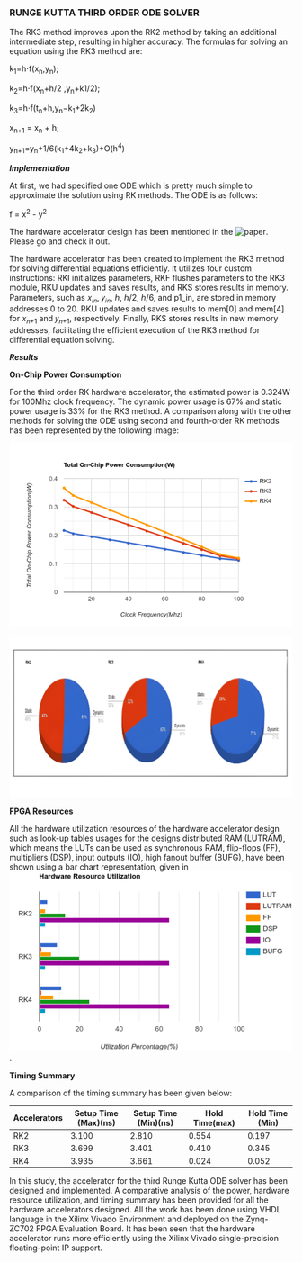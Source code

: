 ### RUNGE KUTTA THIRD ORDER ODE SOLVER ###

The RK3 method improves upon the RK2 method by taking an additional intermediate step, resulting in higher accuracy. The formulas for solving an equation using the RK3 method are:

k<sub>1</sub>​=h⋅f(x<sub>n​</sub>,y<sub>n</sub>​);

k<sub>2</sub>​=h⋅f(x<sub>n</sub>​+h/2 ​,y<sub>n​</sub>+k1/2​​);

k<sub>3</sub>​=h⋅f(t<sub>n</sub>​+h,y<sub>n</sub>​−k<sub>1​</sub>+2k<sub>2</sub>​)

x<sub>n+1</sub> = x<sub>n</sub> + h;

y<sub>n+1</sub>​=y<sub>n​</sub>+1/6​(k<sub>1</sub>​+4k<sub>2</sub>​+k<sub>3​</sub>)+O(h<sup>4</sup>)


***Implementation***

At first, we had specified one ODE which is pretty much simple to approximate the solution using RK methods. The ODE is as follows:

f = x<sup>2</sup> - y<sup>2</sup>

The hardware accelerator design has been mentioned in the ![paper](https://ieeexplore.ieee.org/document/10442325). Please go and check it out. 

The hardware accelerator has been created to implement the RK3 method for solving differential equations efficiently. It utilizes four custom instructions: RKI initializes parameters, RKF flushes parameters to the RK3 module, RKU updates and saves results, and RKS stores results in memory. Parameters, such as 𝑥<sub>𝑖𝑛</sub>, 𝑦<sub>𝑖𝑛</sub>, ℎ, ℎ/2, ℎ/6, and p1_in, are stored in memory addresses 0 to 20. RKU updates and saves results to mem[0] and mem[4] for 𝑥<sub>𝑛+1</sub> and 𝑦<sub>𝑛+1</sub>, respectively. Finally, RKS stores results in new memory addresses, facilitating the efficient execution of the RK3 method for differential equation solving.

***Results***

**On-Chip Power Consumption**

For the third order RK hardware accelerator, the estimated power is 0.324W for 100Mhz clock frequency. The dynamic power usage is 67% and static power usage is 33% for the RK3 method.
A comparison along with the other methods for solving the ODE using second and fourth-order RK methods has been represented by the following image:

![On_Chip_Power_Consumption](On_chip_power.png)

![Power_Utilization_Sources_Percentage](Power_utilization_sources.jpeg)

**FPGA Resources**

All the hardware utilization resources of the hardware accelerator design such as look-up tables usages for the designs distributed RAM (LUTRAM), which means the LUTs can be used as synchronous RAM, flip-flops (FF), multipliers (DSP), input outputs (IO), high fanout buffer (BUFG), have been shown using a bar chart representation, given in ![fpga_resource](FPGA_Resource_Utilization.png).

**Timing Summary**

A comparison of the timing summary has been given below:

| Accelerators  |Setup Time (Max)(ns) |Setup Time (Min)(ns)  |Hold Time(max)    |Hold Time (Min) |  
| --------------| --------------------|----------------------|------------------|----------------|
| RK2           | 3.100               |2.810                 |0.554             |0.197           |
| RK3           | 3.699               |3.401                 |0.410             |0.345           |   
| RK4           | 3.935               |3.661                 |0.024             |0.052           |

In this study, the accelerator for the third Runge Kutta ODE solver has been designed and implemented. A comparative analysis of the power, hardware resource utilization, and timing summary has been provided for all the hardware accelerators designed. All the work has been done using VHDL language in the Xilinx Vivado Environment and deployed on the Zynq-ZC702 FPGA Evaluation Board. It has been seen that the hardware accelerator runs more efficiently using the Xilinx Vivado single-precision floating-point IP support.


